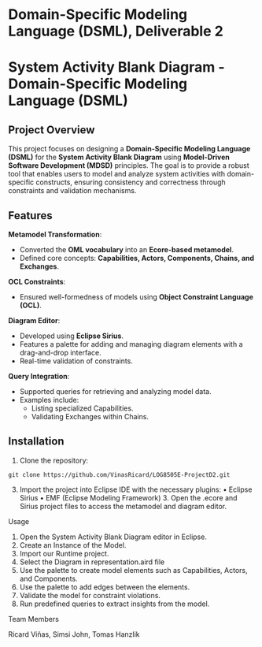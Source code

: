# Domain-Specific Modeling Language (DSML), Deliverable 2

# **System Activity Blank Diagram - Domain-Specific Modeling Language (DSML)**

## **Project Overview**
This project focuses on designing a **Domain-Specific Modeling Language (DSML)** for the **System Activity Blank Diagram** using **Model-Driven Software Development (MDSD)** principles. The goal is to provide a robust tool that enables users to model and analyze system activities with domain-specific constructs, ensuring consistency and correctness through constraints and validation mechanisms.

## **Features**
**Metamodel Transformation**: 
  - Converted the **OML vocabulary** into an **Ecore-based metamodel**.
  - Defined core concepts: **Capabilities, Actors, Components, Chains, and Exchanges**.
  
**OCL Constraints**:
  - Ensured well-formedness of models using **Object Constraint Language (OCL)**.

**Diagram Editor**:
  - Developed using **Eclipse Sirius**.
  - Features a palette for adding and managing diagram elements with a drag-and-drop interface.
  - Real-time validation of constraints.

**Query Integration**:
  - Supported queries for retrieving and analyzing model data.
  - Examples include:
    - Listing specialized Capabilities.
    - Validating Exchanges within Chains.

## **Installation**
1. Clone the repository:
```
git clone https://github.com/VinasRicard/LOG8505E-ProjectD2.git
```
  

3.	Import the project into Eclipse IDE with the necessary plugins:
	•	Eclipse Sirius
	•	EMF (Eclipse Modeling Framework)
	3.	Open the .ecore and Sirius project files to access the metamodel and diagram editor.

Usage

1.	Open the System Activity Blank Diagram editor in Eclipse.
2.	Create an Instance of the Model.
3.	Import our Runtime project.
4.	Select the Diagram in representation.aird file
5.	Use the palette to create model elements such as Capabilities, Actors, and Components.
6.	Use the palette to add edges between the elements.
7.	Validate the model for constraint violations.
8.	Run predefined queries to extract insights from the model.

Team Members 

Ricard Viñas, Simsi John, Tomas Hanzlik	

